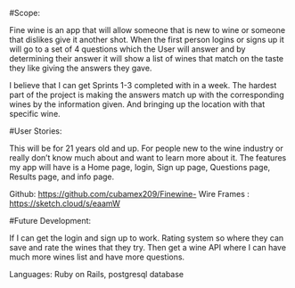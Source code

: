 #Scope:

Fine wine is an app that will allow someone that is new to wine or someone that dislikes give it another shot. When the first person logins or signs up it will go to a set of 4 questions which the User will answer and by determining their answer it will show a list of wines that match on the taste they like giving the answers they gave.

I believe that I can get Sprints 1-3 completed with in a week. The hardest part of the project is making the answers match up with the corresponding wines by the information given. And bringing up the location with that specific wine.


#User Stories:

This will be for 21 years old and up. For people new to the wine industry or really don’t know much about and want to learn more about it. The features my app will have is a Home page, login, Sign up page, Questions page, Results page, and info page.


Github: https://github.com/cubamex209/Finewine-
Wire Frames : https://sketch.cloud/s/eaamW

#Future Development:

If I can get the login and sign up to work.
Rating system so where they can save and rate the wines that they try.
Then get a wine API where I can have much more wines list and have more questions.


Languages: Ruby on Rails, postgresql database
